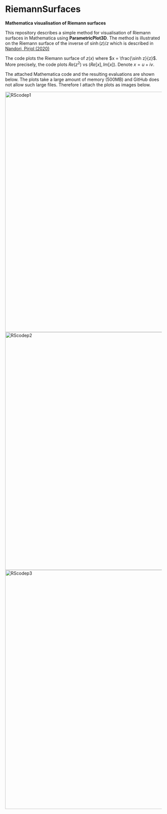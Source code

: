 # RiemannSurfaces
**Mathematica visualisation of Riemann surfaces**

This repository describes a simple method for visualisation of Riemann surfaces in Mathematica using **ParametricPlot3D**. The method is illustrated on the Riemann surface of the inverse of $\sinh(z)/z$ which is described in [Nandori, Pirjol (2020)](https://arxiv.org/abs/2209.09412)

The code plots the Riemann surface of $z(x)$ where $x = \frac{\sinh z}{z}$. More precisely, the code plots $Re(z^2)$ vs $(Re[x],Im[x])$. Denote $x=u+i v$.

The attached Mathematica code and the resulting evaluations are shown below. The plots take a large amount of memory (500MB) and GitHub does not allow such large files. Therefore I attach the plots as images below.

<img width="771" alt="RScodep1" src="https://github.com/user-attachments/assets/1f5ad881-1ebd-4f53-883c-9de0eff82b26" />
<img width="763" alt="RScodep2" src="https://github.com/user-attachments/assets/dde96093-69e6-4c3c-8779-e4fef8316742" />
<img width="767" alt="RScodep3" src="https://github.com/user-attachments/assets/17a9bea8-fa32-4813-80b9-9c58401cfb4f" />


